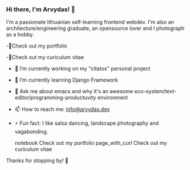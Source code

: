 ### Hi there, I'm Arvydas! 👋

I'm a passionate lithuanian self-learning frontend webdev. 
I'm also an architecture/engineering graduate, an opensource lover and I photograph as a hobby. 

-📓Check out my portfolio

-📃Check out my curiculum vitae

- 🔭 I’m currently working on my "citatos" personal project
- 🌱 I’m currently learning Django Framework
- 💬 Ask me about emacs and why it's an awesome eco-system/text-editor/programming-productuvity environment
- 📫 How to reach me: info@arvydas.dev
- ⚡ Fun fact: I like salsa dancing, landscape photography and vagabonding.

    notebook Check out my portfolio
    page_with_curl Check out my curiculum vitae



Thanks for stopping by! 🙏 

